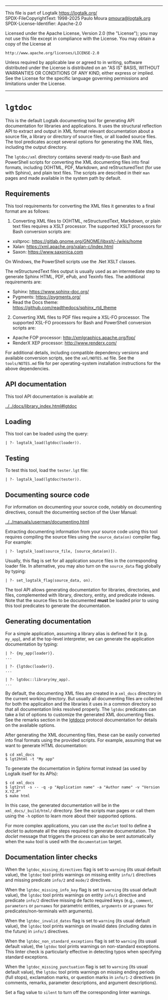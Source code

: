 ________________________________________________________________________

This file is part of Logtalk <https://logtalk.org/>  
SPDX-FileCopyrightText: 1998-2025 Paulo Moura <pmoura@logtalk.org>  
SPDX-License-Identifier: Apache-2.0

Licensed under the Apache License, Version 2.0 (the "License");
you may not use this file except in compliance with the License.
You may obtain a copy of the License at

    http://www.apache.org/licenses/LICENSE-2.0

Unless required by applicable law or agreed to in writing, software
distributed under the License is distributed on an "AS IS" BASIS,
WITHOUT WARRANTIES OR CONDITIONS OF ANY KIND, either express or implied.
See the License for the specific language governing permissions and
limitations under the License.
________________________________________________________________________


`lgtdoc`
========

This is the default Logtalk documenting tool for generating API documentation
for libraries and applications. It uses the structural reflection API to
extract and output in XML format relevant documentation about a source file,
a library or directory of source files, or all loaded source files. The tool
predicates accept several options for generating the XML files, including
the output directory.

The `lgtdoc/xml` directory contains several ready-to-use Bash and PowerShell
scripts for converting the XML documenting files into final formats, including
(X)HTML, PDF, Markdown, and reStructuredText (for use with Sphinx), and plain
text files. The scripts are described in their `man` pages and made available
in the system path by default.


Requirements
------------

This tool requirements for converting the XML files it generates to a final
format are as follows:

1. Converting XML files to (X)HTML, reStructuredText, Markdown, or plain text
files requires a XSLT processor. The supported XSLT processors for Bash
conversion scripts are:

* xsltproc: https://gitlab.gnome.org/GNOME/libxslt/-/wikis/home
* Xalan: https://xml.apache.org/xalan-c/index.html
* Saxon: https://www.saxonica.com

On Windows, the PowerShell scripts use the .Net XSLT classes.

The reStructuredText files output is usually used as an intermediate step
to generate Sphinx HTML, PDF, ePub, and Texinfo files. The additional
requirements are:

* Sphinx: https://www.sphinx-doc.org/  
* Pygments: https://pygments.org/
* Read the Docs theme: https://github.com/readthedocs/sphinx_rtd_theme

2. Converting XML files to PDF files require a XSL-FO processor. The supported
XSL-FO processors for Bash and PowerShell conversion scripts are:

* Apache FOP processor: http://xmlgraphics.apache.org/fop/
* RenderX XEP processor: http://www.renderx.com/

For additional details, including compatible dependency versions and available
conversion scripts, see the `xml/NOTES.md` file. See the `tools/NOTES.md` file
for per operating-system installation instructions for the above dependencies.


API documentation
-----------------

This tool API documentation is available at:

[../../docs/library_index.html#lgtdoc](../../docs/library_index.html#lgtdoc)


Loading
-------

This tool can be loaded using the query:

	| ?- logtalk_load(lgtdoc(loader)).


Testing
-------

To test this tool, load the `tester.lgt` file:

	| ?- logtalk_load(lgtdoc(tester)).


Documenting source code
-----------------------

For information on documenting your source code, notably on documenting
directives, consult the documenting section of the User Manual:

[../../manuals/userman/documenting.html](../../manuals/userman/documenting.html)

Extracting documenting information from your source code using this tool
requires compiling the source files using the `source_data(on)` compiler
flag. For example:

	| ?- logtalk_load(source_file, [source_data(on)]).

Usually, this flag is set for all application source files in the corresponding
loader file. In alternative, you may also turn on the `source_data` flag
globally by typing:

	| ?- set_logtalk_flag(source_data, on).

The tool API allows generating documentation for libraries, directories, and
files, complemented with library, directory, entity, and predicate indexes.
Note that the source files to be documented **must** be loaded prior to using
this tool predicates to generate the documentation.


Generating documentation
------------------------

For a simple application, assuming a library alias is defined for it (e.g.
`my_app`), and at the top-level interpreter, we can generate the application
documentation by typing:

	| ?- {my_app(loader)}.
	...

	| ?- {lgtdoc(loader)}.
	...

	| ?- lgtdoc::library(my_app).
	...

By default, the documenting XML files are created in a `xml_docs` directory in
the current working directory. But usually all documenting files are collected
for both the application and the libraries it uses in a common directory so
that all documentation links resolved properly. The `lgtdoc` predicates can
take a list of options to customize the generated XML documenting files. See
the remarks section in the [lgtdocp](https://logtalk.org/docs/library_index.html#lgtdoc)
protocol documentation for details on the available options.

After generating the XML documenting files, these can be easily converted into
final formats using the provided scripts. For example, assuming that we want
to generate HTML documentation:

	$ cd xml_docs
	$ lgt2html -t "My app"

To generate the documentation in Sphinx format instead (as used by Logtalk
itself for its APIs):

	$ cd xml_docs
	$ lgt2rst -s -- -q -p "Application name" -a "Author name" -v "Version X.YZ.P"
	$ make html

In this case, the generated documentation will be in the `xml_docs/_build/html/`
directory. See the scripts man pages or call them using the `-h` option to learn
more about their supported options.

For more complex applications, you can use the `doclet` tool to define a *doclet*
to automate all the steps required to generate documentation. The *doclet* message
that triggers the process can also be sent automatically when the `make` tool is
used with the `documentation` target.


Documentation linter checks
---------------------------

When the `lgtdoc_missing_directives` flag is set to `warning` (its usual default
value), the `lgtdoc` tool prints warnings on missing entity `info/1` directives
and missing predicate `info/2` and `mode/2` directives.

When the `lgtdoc_missing_info_key` flag is set to `warning` (its usual default
value), the `lgtdoc` tool prints warnings on entity `info/1` directive and
predicate `info/2` directive missing de facto required keys (e.g., `comment`,
`parameters` or `parnames` for parametric entities, `arguments` or `argnames`
for predicates/non-terminals with arguments).

When the `lgtdoc_invalid_dates` flag is set to `warning` (its usual default
value), the `lgtdoc` tool prints warnings on invalid dates (including dates
in the future) in `info/1` directives.

When the `lgtdoc_non_standard_exceptions` flag is set to `warning` (its usual
default value), the `lgtdoc` tool prints warnings on non-standard exceptions.
This linter check is particularly effective in detecting typos when specifying
standard exceptions.

When the `lgtdoc_missing_punctuation` flag is set to `warning` (its usual
default value), the `lgtdoc` tool prints warnings on missing ending periods
(full stops), exclamation marks, or question marks in `info/1-2` directives
(in comments, remarks, parameter descriptions, and argument descriptions).

Set a flag value to `silent` to turn off the corresponding linter warnings.

